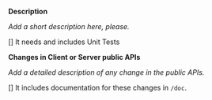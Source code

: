 **Description**

*Add a short description here, please.*

[] It needs and includes Unit Tests

**Changes in Client or Server public APIs**

*Add a detailed description of any change in the public APIs.*

[] It includes documentation for these changes in `/doc`.
